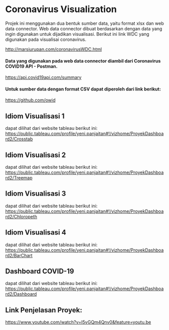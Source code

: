 # Coronavirus Visualization

Projek ini menggunakan dua bentuk sumber data, yaitu format xlsx dan web data connector. Web data connector dibuat berdasarkan dengan data yang ingin digunakan untuk dijadikan visualisasi. Berikut ini link WDC yang digunakan pada visualisai coronavirus.

http://marsiurupan.com/coronavirusWDC.html

#### Data yang digunakan pada web data connector diambil dari Coronavirus COVID19 API - Postman.

https://api.covid19api.com/summary

#### Untuk sumber data dengan format CSV dapat diperoleh dari link berikut:

https://github.com/owid

## Idiom Visualisasi 1
dapat dilihat dari website tableau berikut ini: 
https://public.tableau.com/profile/yeni.panjaitan#!/vizhome/ProyekDashboard2/Crosstab

## Idiom Visualisasi 2
dapat dilihat dari website tableau berikut ini:
https://public.tableau.com/profile/yeni.panjaitan#!/vizhome/ProyekDashboard2/Treemap

## Idiom Visualisasi 3
dapat dilihat dari website tableau berikut ini:
https://public.tableau.com/profile/yeni.panjaitan#!/vizhome/ProyekDashboard2/Chloropeth

## Idiom Visualisasi 4
dapat dilihat dari website tableau berikut ini:
https://public.tableau.com/profile/yeni.panjaitan#!/vizhome/ProyekDashboard2/BarChart

## Dashboard COVID-19
dapat dilihat dari website tableau berikut ini:
https://public.tableau.com/profile/yeni.panjaitan#!/vizhome/ProyekDashboard2/Dashboard


## Link Penjelasan Proyek:
https://www.youtube.com/watch?v=I5vGQm4Qnv0&feature=youtu.be
